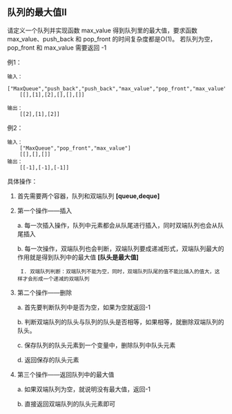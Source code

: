 ## 队列的最大值II

请定义一个队列并实现函数 max_value 得到队列里的最大值，要求函数max_value、push_back 和 pop_front 的时间复杂度都是O(1)。
若队列为空，pop_front 和 max_value 需要返回 -1

例1：
```
输入：
    ["MaxQueue","push_back","push_back","max_value","pop_front","max_value"]
    [[],[1],[2],[],[],[]]

输出：
    [[2],[1],[2]]
```

例2：
```
输入：
    ["MaxQueue","pop_front","max_value"]
    [[],[],[]]
输出：
    [[-1],[-1],[-1]]
```

具体操作：

1. 首先需要两个容器，队列和双端队列 **[queue,deque]**

2. 第一个操作——插入

    a. 每一次插入操作，队列中元素都会从队尾进行插入，同时双端队列也会从队尾插入

    b. 每一次操作，双端队列也会判断，双端队列要成递减形式，双端队列最大的作用就是得到队列中的最大值 **[队头是最大值]**

        I. 双端队列判断：双端队列不能为空，同时，双端队列队尾的值不能比插入的值大，这样才会形成一个递减的双端队列

3. 第二个操作——删除

    a. 首先要判断队列中是否为空，如果为空就返回-1

    b. 判断双端队列的队头与队列的队头是否相等，如果相等，就删除双端队列的队头。

    c. 保存队列的队头元素到一个变量中，删除队列中队头元素

    d. 返回保存的队头元素

4. 第三个操作——返回队列中的最大值

    a. 如果双端队列为空，就说明没有最大值，返回-1

    b. 直接返回双端队列的队头元素即可
